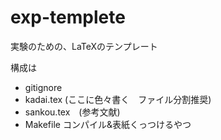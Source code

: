 # exp-templete

実験のための、LaTeXのテンプレート

構成は
- gitignore
- kadai.tex (ここに色々書く　ファイル分割推奨)
- sankou.tex　(参考文献)
- Makefile コンパイル&表紙くっつけるやつ
